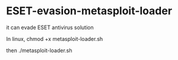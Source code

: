 # ESET-evasion-metasploit-loader
it can evade ESET antivirus solution

In linux, chmod +x metasploit-loader.sh

then ./metasploit-loader.sh
